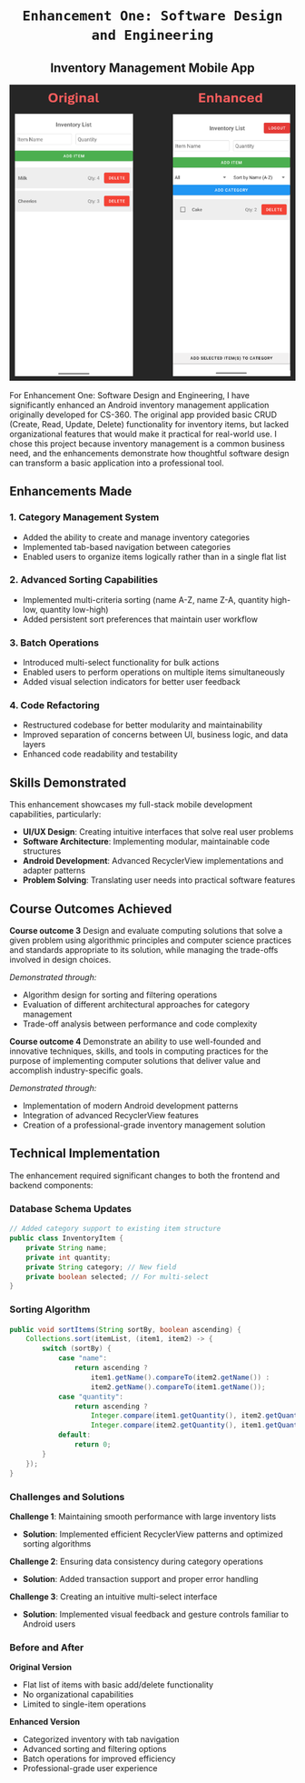 <h1 align="center"><code>Enhancement One: Software Design and Engineering</code></h1>

<h2 align="center"> Inventory Management Mobile App</code></h2>

<p align="center">
  <img src="https://github.com/MusabXD/musabxd.github.io/raw/Software-Engineering-and-Design/Enhancement%201.png" alt="Inventory App Screenshot" width="550">
</p>

For Enhancement One: Software Design and Engineering, I have significantly enhanced an Android inventory management application originally developed for CS-360. The original app provided basic CRUD (Create, Read, Update, Delete) functionality for inventory items, but lacked organizational features that would make it practical for real-world use. I chose this project because inventory management is a common business need, and the enhancements demonstrate how thoughtful software design can transform a basic application into a professional tool.

## Enhancements Made

### 1. Category Management System
- Added the ability to create and manage inventory categories
- Implemented tab-based navigation between categories
- Enabled users to organize items logically rather than in a single flat list

### 2. Advanced Sorting Capabilities
- Implemented multi-criteria sorting (name A-Z, name Z-A, quantity high-low, quantity low-high)
- Added persistent sort preferences that maintain user workflow

### 3. Batch Operations
- Introduced multi-select functionality for bulk actions
- Enabled users to perform operations on multiple items simultaneously
- Added visual selection indicators for better user feedback

### 4. Code Refactoring
- Restructured codebase for better modularity and maintainability
- Improved separation of concerns between UI, business logic, and data layers
- Enhanced code readability and testability

## Skills Demonstrated

This enhancement showcases my full-stack mobile development capabilities, particularly:

- **UI/UX Design**: Creating intuitive interfaces that solve real user problems
- **Software Architecture**: Implementing modular, maintainable code structures
- **Android Development**: Advanced RecyclerView implementations and adapter patterns
- **Problem Solving**: Translating user needs into practical software features

## Course Outcomes Achieved

**Course outcome 3** Design and evaluate computing solutions that solve a given problem using algorithmic principles and computer science practices and standards appropriate to its solution, while managing the trade-offs involved in design choices.

*Demonstrated through:*
- Algorithm design for sorting and filtering operations
- Evaluation of different architectural approaches for category management
- Trade-off analysis between performance and code complexity

**Course outcome 4** Demonstrate an ability to use well-founded and innovative techniques, skills, and tools in computing practices for the purpose of implementing computer solutions that deliver value and accomplish industry-specific goals.

*Demonstrated through:*
- Implementation of modern Android development patterns
- Integration of advanced RecyclerView features
- Creation of a professional-grade inventory management solution

## Technical Implementation

The enhancement required significant changes to both the frontend and backend components:

### Database Schema Updates
```java
// Added category support to existing item structure
public class InventoryItem {
    private String name;
    private int quantity;
    private String category; // New field
    private boolean selected; // For multi-select
}
```

### Sorting Algorithm
```java
public void sortItems(String sortBy, boolean ascending) {
    Collections.sort(itemList, (item1, item2) -> {
        switch (sortBy) {
            case "name":
                return ascending ? 
                    item1.getName().compareTo(item2.getName()) :
                    item2.getName().compareTo(item1.getName());
            case "quantity":
                return ascending ?
                    Integer.compare(item1.getQuantity(), item2.getQuantity()) :
                    Integer.compare(item2.getQuantity(), item1.getQuantity());
            default:
                return 0;
        }
    });
}
```

### Challenges and Solutions

**Challenge 1**: Maintaining smooth performance with large inventory lists

- **Solution**: Implemented efficient RecyclerView patterns and optimized sorting algorithms

**Challenge 2**: Ensuring data consistency during category operations

- **Solution**: Added transaction support and proper error handling

**Challenge 3**: Creating an intuitive multi-select interface

- **Solution**: Implemented visual feedback and gesture controls familiar to Android users

### Before and After

**Original Version**
- Flat list of items with basic add/delete functionality
- No organizational capabilities
- Limited to single-item operations

**Enhanced Version**
- Categorized inventory with tab navigation
- Advanced sorting and filtering options
- Batch operations for improved efficiency
- Professional-grade user experience
